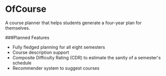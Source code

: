 # OfCourse
A course planner that helps students generate a four-year plan for themselves.

###Planned Features
* Fully fledged planning for all eight semesters
* Course description support
* Composite Difficulty Rating (CDR) to estimate the sanity of a semester's schedule
* Recommender system to suggest courses
